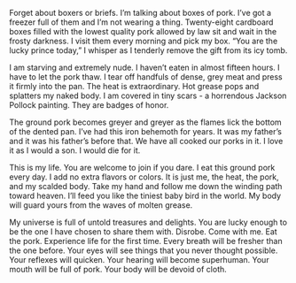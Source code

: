 Forget about boxers or briefs. I’m talking about boxes of pork. I’ve got a freezer full of them and I’m not wearing a thing. Twenty-eight cardboard boxes filled with the lowest quality pork allowed by law sit and wait in the frosty darkness. I visit them every morning and pick my box. “You are the lucky prince today,” I whisper as I tenderly remove the gift from its icy tomb.

I am starving and extremely nude. I haven’t eaten in almost fifteen hours. I have to let the pork thaw. I tear off handfuls of dense, grey meat and press it firmly into the pan. The heat is extraordinary. Hot grease pops and splatters my naked body. I am covered in tiny scars - a horrendous Jackson Pollock painting. They are badges of honor.

The ground pork becomes greyer and greyer as the flames lick the bottom of the dented  pan. I’ve had this iron behemoth for years. It was my father’s and it was his father’s before that. We have all cooked our porks in it. I love it as I would a son. I would die for it.

This is my life. You are welcome to join if you dare. I eat this ground pork every day. I add no extra flavors or colors. It is just me, the heat, the pork, and my scalded body. Take my hand and follow me down the winding path toward heaven. I’ll feed you like the tiniest baby bird in the world. My body will guard yours from the waves of molten grease.

My universe is full of untold treasures and delights. You are lucky enough to be the one I have chosen to share them with. Disrobe. Come with me. Eat the pork. Experience life for the first time. Every breath will be fresher than the one before. Your eyes will see things that you never thought possible. Your reflexes will quicken. Your hearing will become superhuman. Your mouth will be full of pork. Your body will be devoid of cloth.